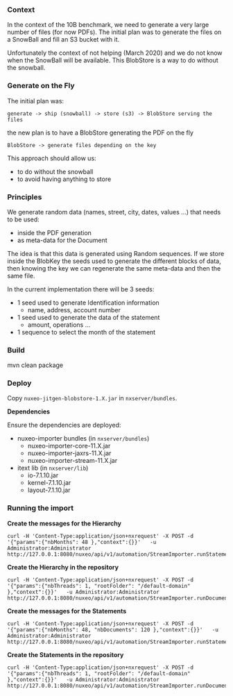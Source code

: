 
### Context

In the context of the 10B benchmark, we need to generate a very large number of files (for now PDFs).
The initial plan was to generate the files on a SnowBall and fill an S3 bucket with it.

Unfortunately the context of not helping (March 2020) and we do not know when the SnowBall will be available.
This BlobStore is a way to do without the snowball.

### Generate on the Fly

The initial plan was:

    generate -> ship (snowball) -> store (s3) -> BlobStore serving the files

the new plan is to have a BlobStore generating the PDF on the fly

    BlobStore -> generate files depending on the key

This approach should allow us:

 - to do without the snowball
 - to avoid having anything to store

### Principles

We generate random data (names, street, city, dates, values ...)  that needs to be used:

 - inside the PDF generation
 - as meta-data for the Document

The idea is that this data is generated using Random sequences.
If we store inside the BlobKey the seeds used to generate the different blocks of data, then knowing the key we can regenerate the same meta-data and then the same file.

In the current implementation there will be 3 seeds:

 - 1 seed used to generate Identification information
   -  name, address, account number
 - 1 seed used to generate the data of the statement
   - amount, operations ...
 - 1 sequence to select the month of the statement

### Build

   mvn clean package

### Deploy

Copy `nuxeo-jitgen-blobstore-1.X.jar` in `nxserver/bundles`.

**Dependencies**

Ensure the dependencies are deployed:

 - nuxeo-importer bundles (in `nxserver/bundles`)
 	- nuxeo-importer-core-11.X.jar
    - nuxeo-importer-jaxrs-11.X.jar
	- nuxeo-importer-stream-11.X.jar
 - itext lib (in `nxserver/lib`)
    - io-7.1.10.jar
	- kernel-7.1.10.jar
	- layout-7.1.10.jar

### Running the import

**Create the messages for the Hierarchy**

    curl -H 'Content-Type:application/json+nxrequest' -X POST -d '{"params":{"nbMonths": 48 },"context":{}}'   -u Administrator:Administrator http://127.0.0.1:8080/nuxeo/api/v1/automation/StreamImporter.runStatementFolderProducers

**Create the Hierarchy in the repository**

    curl -H 'Content-Type:application/json+nxrequest' -X POST -d '{"params":{"nbThreads": 1, "rootFolder": "/default-domain" },"context":{}}'   -u Administrator:Administrator http://127.0.0.1:8080/nuxeo/api/v1/automation/StreamImporter.runDocumentConsumers


**Create the messages for the Statements**

    curl -H 'Content-Type:application/json+nxrequest' -X POST -d '{"params":{"nbMonths": 48, "nbDocuments": 120 },"context":{}}'   -u Administrator:Administrator http://127.0.0.1:8080/nuxeo/api/v1/automation/StreamImporter.runStatementProducers


**Create the Statements in the repository**

    curl -H 'Content-Type:application/json+nxrequest' -X POST -d '{"params":{"nbThreads": 1, "rootFolder": "/default-domain" },"context":{}}'   -u Administrator:Administrator http://127.0.0.1:8080/nuxeo/api/v1/automation/StreamImporter.runDocumentConsumers







